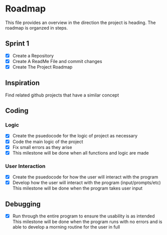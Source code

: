 # Roadmap
This file provides an overview in the direction the project is heading. The roadmap is organzed in steps. 
## Sprint 1
- [x] Create a Repository
- [x] Create A ReadMe File and commit changes
- [x] Create The Project Roadmap

## Inspiration
Find related github projects that have a similar concept

## Coding
### Logic
- [x] Create the psuedocode for the logic of project as necessary
- [x] Code the main logic of the project
- [x] Fix small errors as they arise
- [x] This milestone will be done when all functions and logic are made
### User Interaction
- [x] Create the psuedocode for how the user will interact with the program
- [x] Develop how the user will interact with the program (input/prompts/etc)
This milestone will be done when the program takes user input
## Debugging
- [x] Run through the entire program to ensure the usability is as intended
 This milestone will be done when the program runs with no errors and is able to develop a morning routine for the user in full
